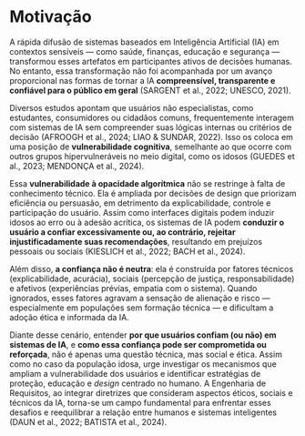 # Motivação

A rápida difusão de sistemas baseados em Inteligência Artificial (IA) em contextos sensíveis — como saúde, finanças, educação e segurança — transformou esses artefatos em participantes ativos de decisões humanas. No entanto, essa transformação não foi acompanhada por um avanço proporcional nas formas de tornar a IA **compreensível, transparente e confiável para o público em geral** (SARGENT et al., 2022; UNESCO, 2021).

Diversos estudos apontam que usuários não especialistas, como estudantes, consumidores ou cidadãos comuns, frequentemente interagem com sistemas de IA sem compreender suas lógicas internas ou critérios de decisão (AFROOGH et al., 2024; LIAO & SUNDAR, 2022). Isso os coloca em uma posição de **vulnerabilidade cognitiva**, semelhante ao que ocorre com outros grupos hipervulneráveis no meio digital, como os idosos (GUEDES et al., 2023; MENDONÇA et al., 2024).

Essa **vulnerabilidade à opacidade algorítmica** não se restringe à falta de conhecimento técnico. Ela é ampliada por decisões de design que priorizam eficiência ou persuasão, em detrimento da explicabilidade, controle e participação do usuário. Assim como interfaces digitais podem induzir idosos ao erro ou à adesão acrítica, os sistemas de IA podem **conduzir o usuário a confiar excessivamente ou, ao contrário, rejeitar injustificadamente suas recomendações**, resultando em prejuízos pessoais ou sociais (KIESLICH et al., 2022; BACH et al., 2024).

Além disso, **a confiança não é neutra**: ela é construída por fatores técnicos (explicabilidade, acurácia), sociais (percepção de justiça, responsabilidade) e afetivos (experiências prévias, empatia com o sistema). Quando ignorados, esses fatores agravam a sensação de alienação e risco — especialmente em populações sem formação técnica — e dificultam a adoção ética e informada da IA.

Diante desse cenário, entender **por que usuários confiam (ou não) em sistemas de IA**, e **como essa confiança pode ser comprometida ou reforçada**, não é apenas uma questão técnica, mas social e ética. Assim como no caso da população idosa, urge investigar os mecanismos que ampliam a vulnerabilidade dos usuários e identificar estratégias de proteção, educação e *design* centrado no humano. A Engenharia de Requisitos, ao integrar diretrizes que consideram aspectos éticos, sociais e técnicos da IA, torna-se um campo fundamental para enfrentar esses desafios e reequilibrar a relação entre humanos e sistemas inteligentes (DAUN et al., 2022; BATISTA et al., 2024).
